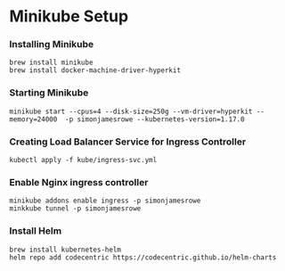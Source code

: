 # Minikube Setup

### Installing Minikube

```
brew install minikube
brew install docker-machine-driver-hyperkit
```

### Starting Minikube

```
minikube start --cpus=4 --disk-size=250g --vm-driver=hyperkit --memory=24000  -p simonjamesrowe --kubernetes-version=1.17.0
```

### Creating Load Balancer Service for Ingress Controller

```
kubectl apply -f kube/ingress-svc.yml
```

### Enable Nginx ingress controller

```
minikube addons enable ingress -p simonjamesrowe
minkkube tunnel -p simonjamesrowe
```

### Install Helm

```
brew install kubernetes-helm
helm repo add codecentric https://codecentric.github.io/helm-charts
```
